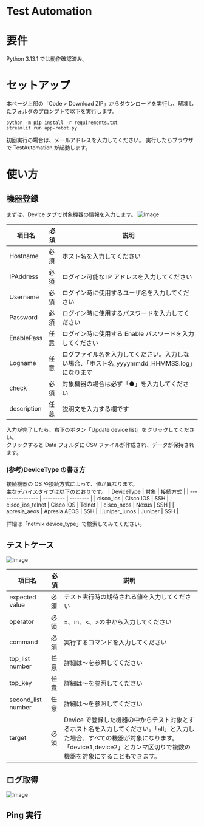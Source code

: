 # Test Automation

# 要件

Python 3.13.1 では動作確認済み。

# セットアップ

本ページ上部の「Code > Download ZIP」からダウンロードを実行し、解凍したフォルダのプロンプトで以下を実行します。

```
python -m pip install -r requirements.txt
streamlit run app-robot.py
```

初回実行の場合は、メールアドレスを入力してください。
実行したらブラウザで TestAutomation が起動します。

# 使い方

## 機器登録

まずは、Device タブで対象機器の情報を入力します。
![Image](https://github.com/user-attachments/assets/0e4b1aec-bc60-4f12-aa4a-d26192819321)

| 項目名      | 必須 | 説明                                                                                          |
| ----------- | ---- | --------------------------------------------------------------------------------------------- |
| Hostname    | 必須 | ホスト名を入力してください                                                                    |
| IPAddress   | 必須 | ログイン可能な IP アドレスを入力してください                                                  |
| Username    | 必須 | ログイン時に使用するユーザ名を入力してください                                                |
| Password    | 必須 | ログイン時に使用するパスワードを入力してください                                              |
| EnablePass  | 任意 | ログイン時に使用する Enable パスワードを入力してください                                      |
| Logname     | 任意 | ログファイル名を入力してください。入力しない場合、「ホスト名\_yyyymmdd_HHMMSS.log」になります |
| check       | 必須 | 対象機器の場合は必ず「●」を入力してください                                                   |
| description | 任意 | 説明文を入力する欄です                                                                        |

入力が完了したら、右下のボタン「Update device list」をクリックしてください。\
クリックすると Data フォルダに CSV ファイルが作成され、データが保持されます。

### (参考)DeviceType の書き方

接続機器の OS や接続方式によって、値が異なります。\
主なデバイスタイプは以下のとおりです。
| DeviceType | 対象 | 接続方式 |
| ---------------- | --------- | -------- |
| cisco_ios | Cisco IOS | SSH |
| cisco_ios_telnet | Cisco IOS | Telnet |
| cisco_nxos | Nexus | SSH |
| apresia_aeos | Apresia AEOS | SSH |
| juniper_junos | Juniper | SSH |

詳細は「netmik device_type」で検索してみてください。

## テストケース

![Image](https://github.com/user-attachments/assets/63d42952-2c55-4d46-aeaf-fade0f92676f)

| 項目名             | 必須 | 説明                                                                                                                                                                                                    |
| ------------------ | ---- | ------------------------------------------------------------------------------------------------------------------------------------------------------------------------------------------------------- |
| expected value     | 必須 | テスト実行時の期待される値を入力してください                                                                                                                                                            |
| operator           | 必須 | =、in、<、>の中から入力してください                                                                                                                                                                     |
| command            | 必須 | 実行するコマンドを入力してください                                                                                                                                                                      |
| top_list number    | 任意 | 詳細は～を参照してください                                                                                                                                                                              |
| top_key            | 任意 | 詳細は～を参照してください                                                                                                                                                                              |
| second_list number | 任意 | 詳細は～を参照してください                                                                                                                                                                              |
| target             | 必須 | Device で登録した機器の中からテスト対象とするホスト名を入力してください。「all」と入力した場合、すべての機器が対象になります。「device1,device2」とカンマ区切りで複数の機器を対象にすることもできます。 |

## ログ取得

![Image](https://github.com/user-attachments/assets/385d741a-37fa-44bf-8382-7ac635cf45d6)

## Ping 実行

